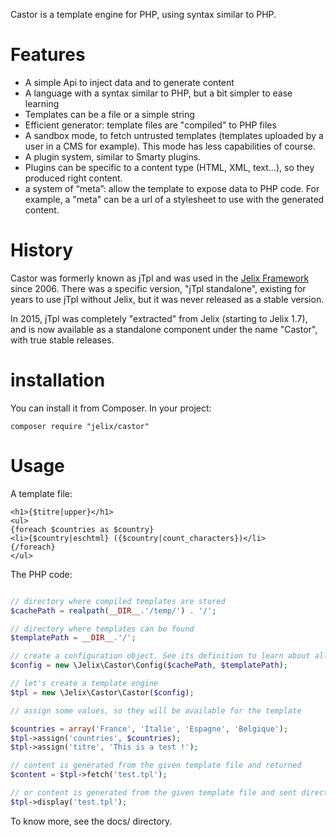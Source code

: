 Castor is a template engine for PHP, using syntax similar to PHP.

# Features

- A simple Api to inject data and to generate content
- A language with a syntax similar to PHP, but a bit simpler to ease learning
- Templates can be a file or a simple string
- Efficient generator: template files are "compiled" to PHP files
- A sandbox mode, to fetch untrusted templates (templates uploaded by a user in a CMS for example).
  This mode has less capabilities of course.
- A plugin system, similar to Smarty plugins.
- Plugins can be specific to a content type (HTML, XML, text…), so they produced right content.
- a system of “meta”: allow the template to expose data to PHP code. For example, a "meta"
  can be a url of a stylesheet to use with the generated content.

# History

Castor was formerly known as jTpl and was used in the [Jelix Framework](http://jelix.org)
since 2006. There was a specific version, "jTpl standalone", existing for years to
use jTpl without Jelix, but it was never released as a stable version.

In 2015, jTpl was completely "extracted" from Jelix (starting to Jelix 1.7), and is now
available as a standalone component under the name "Castor", with true stable releases. 

# installation

You can install it from Composer. In your project:

```
composer require "jelix/castor"
```

# Usage

A template file:

```
<h1>{$titre|upper}</h1>
<ul>
{foreach $countries as $country}
<li>{$country|eschtml} ({$country|count_characters})</li>
{/foreach}
</ul>
```

The PHP code:

```php

// directory where compiled templates are stored
$cachePath = realpath(__DIR__.'/temp/') . '/';

// directory where templates can be found
$templatePath = __DIR__.'/';

// create a configuration object. See its definition to learn about all of its options
$config = new \Jelix\Castor\Config($cachePath, $templatePath);

// let's create a template engine
$tpl = new \Jelix\Castor\Castor($config);

// assign some values, so they will be available for the template

$countries = array('France', 'Italie', 'Espagne', 'Belgique');
$tpl->assign('countries', $countries);
$tpl->assign('titre', 'This is a test !');

// content is generated from the given template file and returned
$content = $tpl->fetch('test.tpl');

// or content is generated from the given template file and sent directly to the browser
$tpl->display('test.tpl');
```

To know more, see the docs/ directory.
